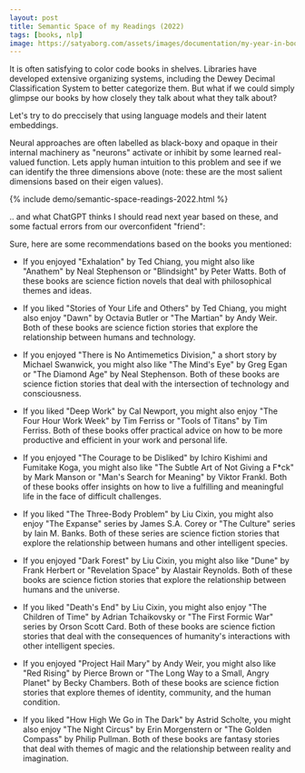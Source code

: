 ```yaml
---
layout: post
title: Semantic Space of my Readings (2022)
tags: [books, nlp]
image: https://satyaborg.com/assets/images/documentation/my-year-in-books-2022/preview.png
---
```


It is often satisfying to color code books in shelves. Libraries have developed extensive organizing systems, including the Dewey Decimal Classification System to better categorize them. But what if we could simply glimpse our books by how closely they talk about what they talk about?

Let's try to do preccisely that using language models and their latent embeddings.

Neural approaches are often labelled as black-boxy and opaque in their internal machinery as "neurons" activate or inhibit by some learned real-valued function. Lets apply human intuition to this problem and see if we can identify the three dimensions above (note: these are the most salient dimensions based on their eigen values).

{% include demo/semantic-space-readings-2022.html %}

.. and what ChatGPT thinks I should read next year based on these, and some factual errors from our overconfident "friend":

Sure, here are some recommendations based on the books you mentioned:

- If you enjoyed "Exhalation" by Ted Chiang, you might also like "Anathem" by Neal Stephenson or "Blindsight" by Peter Watts. Both of these books are science fiction novels that deal with philosophical themes and ideas.

- If you liked "Stories of Your Life and Others" by Ted Chiang, you might also enjoy "Dawn" by Octavia Butler or "The Martian" by Andy Weir. Both of these books are science fiction stories that explore the relationship between humans and technology.

- If you enjoyed "There is No Antimemetics Division," a short story by Michael Swanwick, you might also like "The Mind's Eye" by Greg Egan or "The Diamond Age" by Neal Stephenson. Both of these books are science fiction stories that deal with the intersection of technology and consciousness.

- If you liked "Deep Work" by Cal Newport, you might also enjoy "The Four Hour Work Week" by Tim Ferriss or "Tools of Titans" by Tim Ferriss. Both of these books offer practical advice on how to be more productive and efficient in your work and personal life.

- If you enjoyed "The Courage to be Disliked" by Ichiro Kishimi and Fumitake Koga, you might also like "The Subtle Art of Not Giving a F*ck" by Mark Manson or "Man's Search for Meaning" by Viktor Frankl. Both of these books offer insights on how to live a fulfilling and meaningful life in the face of difficult challenges.

- If you liked "The Three-Body Problem" by Liu Cixin, you might also enjoy "The Expanse" series by James S.A. Corey or "The Culture" series by Iain M. Banks. Both of these series are science fiction stories that explore the relationship between humans and other intelligent species.

- If you enjoyed "Dark Forest" by Liu Cixin, you might also like "Dune" by Frank Herbert or "Revelation Space" by Alastair Reynolds. Both of these books are science fiction stories that explore the relationship between humans and the universe.

- If you liked "Death's End" by Liu Cixin, you might also enjoy "The Children of Time" by Adrian Tchaikovsky or "The First Formic War" series by Orson Scott Card. Both of these books are science fiction stories that deal with the consequences of humanity's interactions with other intelligent species.

- If you enjoyed "Project Hail Mary" by Andy Weir, you might also like "Red Rising" by Pierce Brown or "The Long Way to a Small, Angry Planet" by Becky Chambers. Both of these books are science fiction stories that explore themes of identity, community, and the human condition.

- If you liked "How High We Go in The Dark" by Astrid Scholte, you might also enjoy "The Night Circus" by Erin Morgenstern or "The Golden Compass" by Philip Pullman. Both of these books are fantasy stories that deal with themes of magic and the relationship between reality and imagination.

<!-- 
Some personal observations on ChatGPT:
- They appear to be 

They all seem quite reasonable. -->